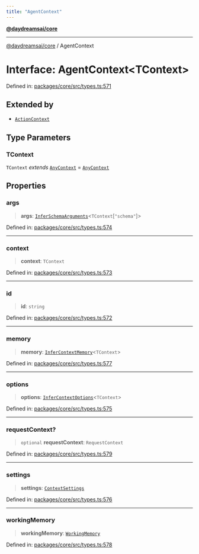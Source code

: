 ```yaml
---
title: "AgentContext"
---
```


[**@daydreamsai/core**](./api-reference.md)

***

[@daydreamsai/core](./api-reference.md) / AgentContext

# Interface: AgentContext\<TContext\>

Defined in: [packages/core/src/types.ts:571](https://github.com/dojoengine/daydreams/blob/cade502c379b7b9e103832026447c86310638fce/packages/core/src/types.ts#L571)

## Extended by

- [`ActionContext`](./ActionContext.md)

## Type Parameters

### TContext

`TContext` *extends* [`AnyContext`](./AnyContext.md) = [`AnyContext`](./AnyContext.md)

## Properties

### args

> **args**: [`InferSchemaArguments`](./InferSchemaArguments.md)\<`TContext`\[`"schema"`\]\>

Defined in: [packages/core/src/types.ts:574](https://github.com/dojoengine/daydreams/blob/cade502c379b7b9e103832026447c86310638fce/packages/core/src/types.ts#L574)

***

### context

> **context**: `TContext`

Defined in: [packages/core/src/types.ts:573](https://github.com/dojoengine/daydreams/blob/cade502c379b7b9e103832026447c86310638fce/packages/core/src/types.ts#L573)

***

### id

> **id**: `string`

Defined in: [packages/core/src/types.ts:572](https://github.com/dojoengine/daydreams/blob/cade502c379b7b9e103832026447c86310638fce/packages/core/src/types.ts#L572)

***

### memory

> **memory**: [`InferContextMemory`](./InferContextMemory.md)\<`TContext`\>

Defined in: [packages/core/src/types.ts:577](https://github.com/dojoengine/daydreams/blob/cade502c379b7b9e103832026447c86310638fce/packages/core/src/types.ts#L577)

***

### options

> **options**: [`InferContextOptions`](./InferContextOptions.md)\<`TContext`\>

Defined in: [packages/core/src/types.ts:575](https://github.com/dojoengine/daydreams/blob/cade502c379b7b9e103832026447c86310638fce/packages/core/src/types.ts#L575)

***

### requestContext?

> `optional` **requestContext**: `RequestContext`

Defined in: [packages/core/src/types.ts:579](https://github.com/dojoengine/daydreams/blob/cade502c379b7b9e103832026447c86310638fce/packages/core/src/types.ts#L579)

***

### settings

> **settings**: [`ContextSettings`](./ContextSettings.md)

Defined in: [packages/core/src/types.ts:576](https://github.com/dojoengine/daydreams/blob/cade502c379b7b9e103832026447c86310638fce/packages/core/src/types.ts#L576)

***

### workingMemory

> **workingMemory**: [`WorkingMemory`](./WorkingMemory.md)

Defined in: [packages/core/src/types.ts:578](https://github.com/dojoengine/daydreams/blob/cade502c379b7b9e103832026447c86310638fce/packages/core/src/types.ts#L578)
